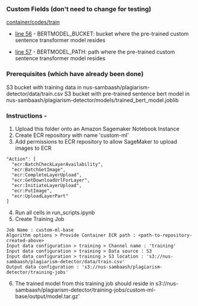 ### Custom Fields (don't need to change for testing)
[container/codes/train](container/codes/train)

* [line 56](https://github.com/elicialzy/plagiarism-detector/blob/4294194b6c587bb9561bd5c43b9d0ac91b981a6c/retrain-codes/train-custom-ml/container/codes/train#L56) - BERTMODEL_BUCKET: bucket where the pre-trained custom sentence transformer model resides

* [line 57](https://github.com/elicialzy/plagiarism-detector/blob/4294194b6c587bb9561bd5c43b9d0ac91b981a6c/retrain-codes/train-custom-ml/container/codes/train#L57) - BERTMODEL_PATH: path where the pre-trained custom sentence transformer model resides

### Prerequisites (which have already been done)

S3 bucket with training data in nus-sambaash/plagiarism-detector/data/train.csv
S3 bucket with pre-trained sentence bert model in nus-sambaash/plagiarism-detector/models/trained_bert_model.joblib

### Instructions - 

1. Upload this folder onto an Amazon Sagemaker Notebook Instance
2. Create ECR repository with name 'custom-ml'
3. Add permissions to ECR repository to allow SageMaker to upload images to ECR
```
"Action": [
  "ecr:BatchCheckLayerAvailability",
  "ecr:BatchGetImage",
  "ecr:CompleteLayerUpload",
  "ecr:GetDownloadUrlForLayer",
  "ecr:InitiateLayerUpload",
  "ecr:PutImage",
  "ecr:UploadLayerPart"
]
```
4. Run all cells in run_scripts.ipynb
5. Create Training Job
```
Job Name : custom-ml-base
Algorithm options > Provide Container ECR path : <path-to-repository-created-above>
Input data configuration > training > Channel name : 'training'
Input data configuration > training > Data source : S3
Input data configuration > training > S3 location : 's3://nus-sambaash/plagiarism-detector/data/train.csv'
Output data configuration : 's3://nus-sambaash/plagiarism-detector/training-jobs'
```
6. The trained model from this training job should reside in s3://nus-sambaash/plagiarism-detector/training-jobs/custom-ml-base/output/model.tar.gz'
